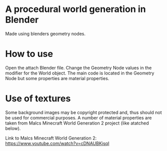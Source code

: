 # A procedural world generation in Blender
Made using blenders geometry nodes.

# How to use
Open the attach Blender file. Change the Geometry Node values in the modifier for the World object. 
The main code is located in the Geometry Node but some properties are material properties.

# Use of textures
Some background images may be copyright protected and, thus should not be used for commercial 
purposes. A number of material properties are taken from Malcs Minecraft World Generation 2 project (like atatched below).

Link to Malcs Minecraft World Generation 2: https://www.youtube.com/watch?v=cDNAUBKjsqI 
